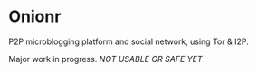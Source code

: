 # Onionr

P2P microblogging platform and social network, using Tor & I2P.

Major work in progress. *NOT USABLE OR SAFE YET*

